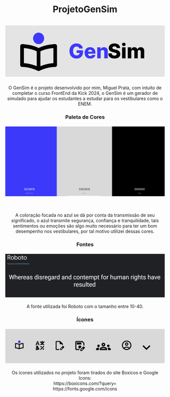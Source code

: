 <div align="center">
  <h1 align="center">
    ProjetoGenSim
    <br />
    <br />
    <img src="GenSim.PNG">
  </h1>
  <p>O GenSim é o projeto desenvolvido por mim, Miguel Prata, com intuíto de completar o curso FrontEnd da Kick 2024, o GenSim é um gerador de simulado para ajudar os estudantes a estudar para os vestibulares como o ENEM.</p>

  <h3 align="center">
    Paleta de Cores
  <br/>
  <br/>
  <img src="Paleta.PNG">
  </h3>
  <br/>
  <p>A coloração focada no azul se dá por conta da transmissão de seu significado, o azul transmite segurança, confiança e tranquilidade, tais sentimentos ou emoções são algo muito necessário para ter um bom desempenho nos vestibulares, por tal motivo utilizei dessas cores.</p>

  <h3 align="center">
    Fontes
    <br/>
    <br/>
    <img src="Fonte.PNG">
  </h3>
  <p>A fonte utilizada foi Roboto com o tamanho entre 10-40.</p>

  <h3 align="center">
    Ícones
    <br/>
    <br/>
    <img src="Icones.PNG">
  </h3>
  <p>Os ícones utilizados no projeto foram tirados do site Boxicos e Google Icons: <br/> https://boxicons.com/?query= <br/> https://fonts.google.com/icons</p>
</div>
